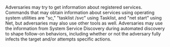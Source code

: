 Adversaries may try to get information about registered services. Commands that may obtain information about services using operating system utilities are "sc," "tasklist /svc" using Tasklist, and "net start" using Net, but adversaries may also use other tools as well. Adversaries may use the information from System Service Discovery during automated discovery to shape follow-on behaviors, including whether or not the adversary fully infects the target and/or attempts specific actions.
